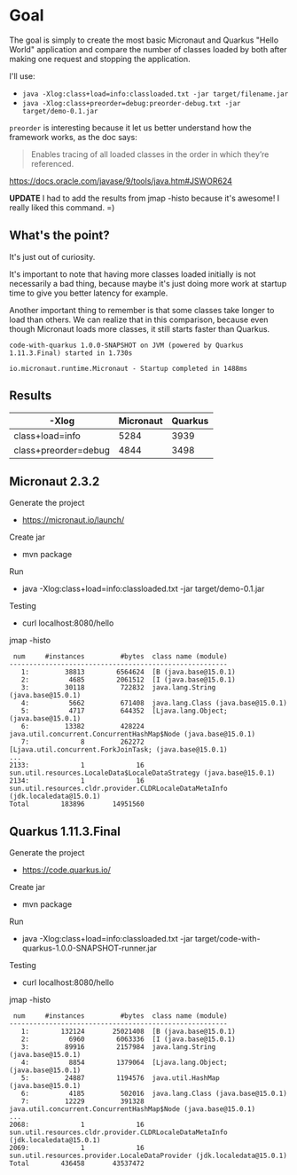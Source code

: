 # Goal

The goal is simply to create the most basic Micronaut and Quarkus
"Hello World" application and compare the number of classes
loaded by both after making one request and stopping the application.

I'll use:
  - `java -Xlog:class+load=info:classloaded.txt -jar target/filename.jar`
  - `java -Xlog:class+preorder=debug:preorder-debug.txt -jar target/demo-0.1.jar`

`preorder` is interesting because it let us better understand how
the framework works, as the doc says:
>Enables tracing of all loaded classes in the order in which they’re referenced.

https://docs.oracle.com/javase/9/tools/java.htm#JSWOR624

**UPDATE** I had to add the results from jmap -histo <PID> because it's awesome!
I really liked this command. =)

## What's the point?

It's just out of curiosity.

It's important to note that having more classes loaded initially
is not necessarily a bad thing, because maybe it's just doing more
work at startup time to give you better latency for example.

Another important thing to remember is that some classes take longer
to load than others. We can realize that in this comparison, because
even though Micronaut loads more classes, it still starts faster than
Quarkus.

`code-with-quarkus 1.0.0-SNAPSHOT on JVM (powered by Quarkus 1.11.3.Final) started in 1.730s`

`io.micronaut.runtime.Micronaut - Startup completed in 1488ms`

## Results

  -Xlog             |Micronaut | Quarkus
--------------------|----------|--------
class+load=info     |5284      | 3939
class+preorder=debug|4844      | 3498

## Micronaut 2.3.2

Generate the project
  - https://micronaut.io/launch/

Create jar
  - mvn package

Run
  - java -Xlog:class+load=info:classloaded.txt -jar target/demo-0.1.jar

Testing
  - curl localhost:8080/hello

jmap -histo <PID>

```
 num     #instances         #bytes  class name (module)
-------------------------------------------------------
   1:         38813        6564624  [B (java.base@15.0.1)
   2:          4685        2061512  [I (java.base@15.0.1)
   3:         30118         722832  java.lang.String (java.base@15.0.1)
   4:          5662         671408  java.lang.Class (java.base@15.0.1)
   5:          4717         644352  [Ljava.lang.Object; (java.base@15.0.1)
   6:         13382         428224  java.util.concurrent.ConcurrentHashMap$Node (java.base@15.0.1)
   7:             8         262272  [Ljava.util.concurrent.ForkJoinTask; (java.base@15.0.1)
...
2133:             1             16  sun.util.resources.LocaleData$LocaleDataStrategy (java.base@15.0.1)
2134:             1             16  sun.util.resources.cldr.provider.CLDRLocaleDataMetaInfo (jdk.localedata@15.0.1)
Total        183896       14951560
```

## Quarkus 1.11.3.Final

Generate the project
  - https://code.quarkus.io/

Create jar
  - mvn package

Run
  - java -Xlog:class+load=info:classloaded.txt -jar target/code-with-quarkus-1.0.0-SNAPSHOT-runner.jar

Testing
  - curl localhost:8080/hello

jmap -histo <PID>

```
 num     #instances         #bytes  class name (module)
-------------------------------------------------------
   1:        132124       25021408  [B (java.base@15.0.1)
   2:          6960        6063336  [I (java.base@15.0.1)
   3:         89916        2157984  java.lang.String (java.base@15.0.1)
   4:          8854        1379064  [Ljava.lang.Object; (java.base@15.0.1)
   5:         24887        1194576  java.util.HashMap (java.base@15.0.1)
   6:          4185         502016  java.lang.Class (java.base@15.0.1)
   7:         12229         391328  java.util.concurrent.ConcurrentHashMap$Node (java.base@15.0.1)
...
2068:             1             16  sun.util.resources.cldr.provider.CLDRLocaleDataMetaInfo (jdk.localedata@15.0.1)
2069:             1             16  sun.util.resources.provider.LocaleDataProvider (jdk.localedata@15.0.1)
Total        436458       43537472
```

